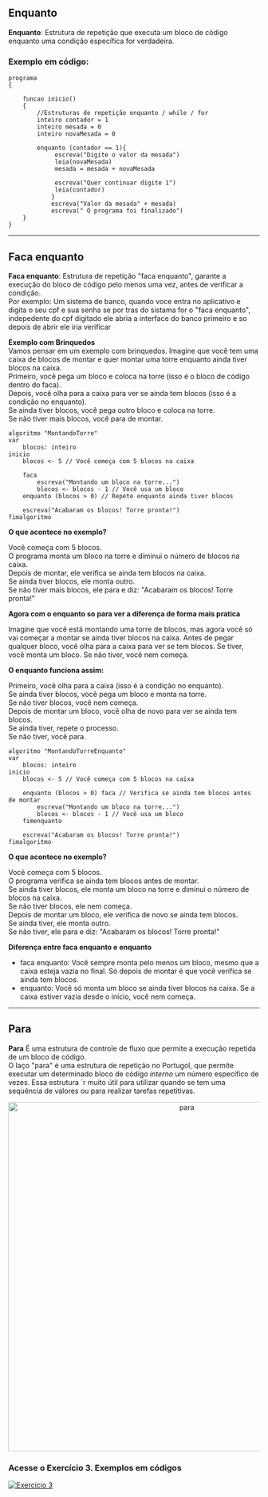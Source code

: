 ## Enquanto

**Enquanto**: Estrutura de repetição que executa um bloco de código enquanto uma condição específica for verdadeira. 

### Exemplo em código:

```portugol 
programa
{
	
	funcao inicio()
	{
		//Estruturas de repetição enquanto / while / for
		inteiro contador = 1
		inteiro mesada = 0
		inteiro novaMesada = 0

		enquanto (contador == 1){
		     escreva("Digite o valor da mesada")
		     leia(novaMesada)
		     mesada = mesada + novaMesada

		     escreva("Quer continuar digite 1")
		     leia(contador)
			}
			escreva("Valor da mesada" + mesada)
			escreva(" O programa foi finalizado")
	}
}

````
---

## Faca enquanto

**Faca enquanto**: Estrutura de repetição "faca enquanto", garante a execução do bloco de código pelo menos uma vez, antes de 
verificar a condição. </br>
Por exemplo: Um sistema de banco, quando voce entra no aplicativo e digita o seu cpf e sua senha se por tras do sistama for
o "faca enquanto", indepedente do cpf digitado ele abria a interface do banco primeiro e so depois de abrir ele iria verificar

**Exemplo com Brinquedos** </br>
Vamos pensar em um exemplo com brinquedos. Imagine que você tem uma caixa de blocos de montar e quer montar uma torre 
enquanto ainda tiver blocos na caixa. </br>
Primeiro, você pega um bloco e coloca na torre (isso é o bloco de código dentro do faca). </br>
Depois, você olha para a caixa para ver se ainda tem blocos (isso é a condição no enquanto). </br>
Se ainda tiver blocos, você pega outro bloco e coloca na torre. </br>
Se não tiver mais blocos, você para de montar. </br>

```portugol
algoritmo "MontandoTorre"
var
    blocos: inteiro
inicio
    blocos <- 5 // Você começa com 5 blocos na caixa

    faca
        escreva("Montando um bloco na torre...")
        blocos <- blocos - 1 // Você usa um bloco
    enquanto (blocos > 0) // Repete enquanto ainda tiver blocos

    escreva("Acabaram os blocos! Torre pronta!")
fimalgoritmo

````
**O que acontece no exemplo?**

Você começa com 5 blocos. </br>
O programa monta um bloco na torre e diminui o número de blocos na caixa. </br>
Depois de montar, ele verifica se ainda tem blocos na caixa. </br>
Se ainda tiver blocos, ele monta outro. </br>
Se não tiver mais blocos, ele para e diz: "Acabaram os blocos! Torre pronta!" </br>

**Agora com o enquanto so para ver a diferença de forma mais pratica** </br>

Imagine que você está montando uma torre de blocos, mas agora você só vai começar a montar se ainda tiver blocos na caixa. 
Antes de pegar qualquer bloco, você olha para a caixa para ver se tem blocos. Se tiver, você monta um bloco. Se não tiver, 
você nem começa. </br>

**O enquanto funciona assim:** </br>

Primeiro, você olha para a caixa (isso é a condição no enquanto). </br>
Se ainda tiver blocos, você pega um bloco e monta na torre. </br>
Se não tiver blocos, você nem começa. </br>
Depois de montar um bloco, você olha de novo para ver se ainda tem blocos. </br>
Se ainda tiver, repete o processo. </br>
Se não tiver, você para. </br>

```portugol
algoritmo "MontandoTorreEnquanto"
var
    blocos: inteiro
inicio
    blocos <- 5 // Você começa com 5 blocos na caixa

    enquanto (blocos > 0) faca // Verifica se ainda tem blocos antes de montar
        escreva("Montando um bloco na torre...")
        blocos <- blocos - 1 // Você usa um bloco
    fimenquanto

    escreva("Acabaram os blocos! Torre pronta!")
fimalgoritmo

````
**O que acontece no exemplo?** </br>

Você começa com 5 blocos. </br>
O programa verifica se ainda tem blocos antes de montar. </br>
Se ainda tiver blocos, ele monta um bloco na torre e diminui o número de blocos na caixa. </br>
Se não tiver blocos, ele nem começa. </br>
Depois de montar um bloco, ele verifica de novo se ainda tem blocos. </br>
Se ainda tiver, ele monta outro. </br>
Se não tiver, ele para e diz: "Acabaram os blocos! Torre pronta!" </br>

**Diferença entre faca enquanto e enquanto**
- faca enquanto: Você sempre monta pelo menos um bloco, mesmo que a caixa esteja vazia no final. Só depois de montar é que
você verifica se ainda tem blocos.
- enquanto: Você só monta um bloco se ainda tiver blocos na caixa. Se a caixa estiver vazia desde o início, você nem começa.

---

## Para

**Para** É uma estrutura de controle de fluxo que permite a execução repetida de um bloco de código. </br>
O laço "para" é uma estrutura de repetição no Portugol, que permite executar um determinado bloco de código *interno* um número 
específico de vezes. Essa estrutura ´r muito útil para utilizar quando se tem uma sequência de valores ou para realizar tarefas 
repetitivas.
<div align="center">
    <img 
        alt="para" 
        title="para"
        width="700px" 
        src="https://github.com/user-attachments/assets/c1254586-2bee-4776-aca1-03a57a2bdbf8"
    />
</div>

### Acesse o Exercício 3. Exemplos em códigos

[![Exercício 3](https://img.shields.io/badge/Exerc%C3%ADcio%203-Acessar%20Reposit%C3%B3rio-blue)](https://github.com/Brun1oo/Senac-logica-de-programacao-portugol/blob/main/exerc%C3%ADcios/Exerc%C3%ADcio3.md)
